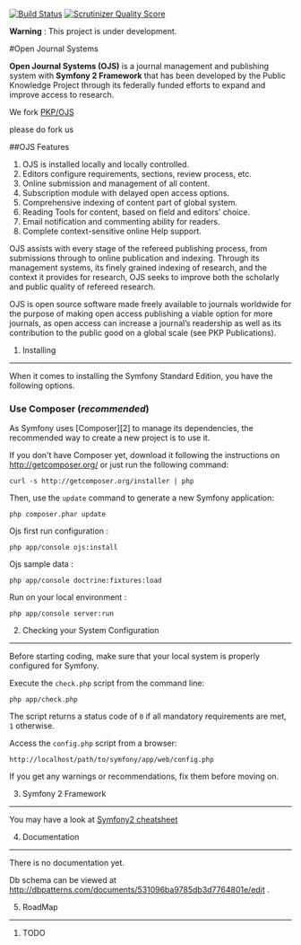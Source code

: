 [![Build Status](https://travis-ci.org/okulbilisim/ojs.png?branch=master)](https://travis-ci.org/okulbilisim/ojs)
[![Scrutinizer Quality Score](https://scrutinizer-ci.com/g/okulbilisim/ojs/badges/quality-score.png?s=1f77d7ffae4541cee084070f5fb33819abd2c561)](https://scrutinizer-ci.com/g/okulbilisim/ojs/)


**Warning** : This project is under development.

#Open Journal Systems

**Open Journal Systems (OJS)** is a journal management and publishing system with **Symfony 2 Framework** that has been developed by the Public Knowledge Project through its federally funded efforts to expand and improve access to research.

We fork [PKP/OJS](http://pkp.sfu.ca/ojs/)

please do fork us


##OJS Features

1. OJS is installed locally and locally controlled.
2. Editors configure requirements, sections, review process, etc.
3. Online submission and management of all content.
4. Subscription module with delayed open access options.
5. Comprehensive indexing of content part of global system.
6. Reading Tools for content, based on field and editors’ choice.
7. Email notification and commenting ability for readers.
8. Complete context-sensitive online Help support.

OJS assists with every stage of the refereed publishing process, from submissions through to online publication and indexing. Through its management systems, its finely grained indexing of research, and the context it provides for research, OJS seeks to improve both the scholarly and public quality of refereed research.

OJS is open source software made freely available to journals worldwide for the purpose of making open access publishing a viable option for more journals, as open access can increase a journal’s readership as well as its contribution to the public good on a global scale (see PKP Publications).

1) Installing
----------------------------------

When it comes to installing the Symfony Standard Edition, you have the
following options.

### Use Composer (*recommended*)

As Symfony uses [Composer][2] to manage its dependencies, the recommended way
to create a new project is to use it.

If you don't have Composer yet, download it following the instructions on
http://getcomposer.org/ or just run the following command:

    curl -s http://getcomposer.org/installer | php

Then, use the `update` command to generate a new Symfony application:

    php composer.phar update


Ojs first run configuration : 

    php app/console ojs:install

Ojs sample data :

    php app/console doctrine:fixtures:load

Run on your local environment : 

    php app/console server:run



2) Checking your System Configuration
-------------------------------------

Before starting coding, make sure that your local system is properly
configured for Symfony.

Execute the `check.php` script from the command line:

    php app/check.php

The script returns a status code of `0` if all mandatory requirements are met,
`1` otherwise.

Access the `config.php` script from a browser:

    http://localhost/path/to/symfony/app/web/config.php

If you get any warnings or recommendations, fix them before moving on.


3) Symfony 2 Framework
-------------------------------------

You may have a look at [Symfony2 cheatsheet](http://www.symfony2cheatsheet.com/)


4) Documentation
-------------------------------------

There is no documentation yet. 

Db schema can be viewed at http://dbpatterns.com/documents/531096ba9785db3d7764801e/edit .


5) RoadMap
-------------------------------------

1. TODO



